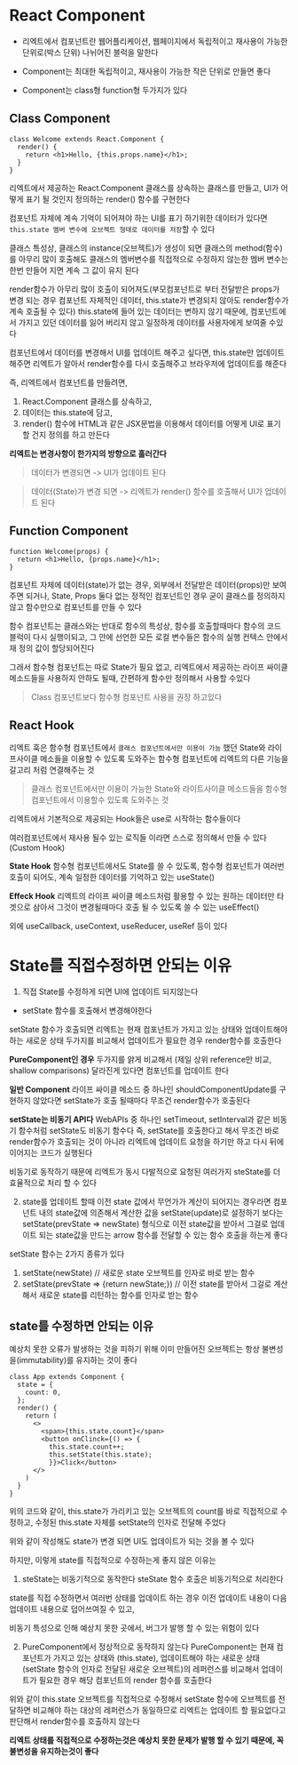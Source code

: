 # React Component

- 리엑트에서 컴포넌트란 웹어플리케이션, 웹페이지에서 독립적이고 재사용이 가능한 단위로(박스 단위) 나뉘어진 블럭을 말한다

- Component는 최대한 독립적이고, 재사용이 가능한 작은 단위로 만들면 좋다

- Component는 class형 function형 두가지가 있다

## Class Component

```
class Welcome extends React.Component {
  render() {
    return <h1>Hello, {this.props.name}</h1>;
  }
}
```

리엑트에서 제공하는 React.Component 클래스를 상속하는 클래스를 만들고, UI가 어떻게 표기 될 것인지 정의하는 render() 함수를 구현한다

컴포넌트 자체에 계속 기억이 되어져야 하는 UI를 표기 하기위한 데이터가 있다면 `this.state 멤버 변수에 오브젝트 형태로 데이터를 저장`할 수 있다

클래스 특성상,
클래스의 instance(오브젝트)가 생성이 되면 클래스의 method(함수)를 아무리 많이 호출해도 클래스의 멤버변수를 직접적으로 수정하지 않는한 멤버 변수는 한번 만들어 지면 계속 그 값이 유지 된다

render함수가 아무리 많이 호출이 되어져도(부모컴포넌트로 부터 전달받은 props가 변경 되는 경우 컴포넌트 자체적인 데이터, this.state가 변경되지 않아도 render함수가 계속 호출될 수 있다)
this.state에 들어 있는 데이터는 변하지 않기 때문에, 컴포넌트에서 가지고 있던 데이터를 잃어 버리지 않고 일정하게 데이터를 사용자에게 보여줄 수있다

컴포넌트에서 데이터를 변경해서 UI를 업데이트 해주고 싶다면, this.state만 업데이트 해주면 리엑트가 알아서 render함수를 다시 호출해주고 브라우저에 업데이트를 해준다

즉,
리엑트에서 컴포넌트를 만들려면,

1. React.Component 클래스를 상속하고,
2. 데이터는 this.state에 담고,
3. render() 함수에 HTML과 같은 JSX문법을 이용해서 데이터를 어떻게 UI로 표기 할 건지 정의를 하고 만든다

**리엑트는 변경사항이 한가지의 방향으로 흘러간다**

> 데이터가 변경되면 -> UI가 업데이트 된다

> 데이터(State)가 변경 되면 -> 리엑트가 render() 함수를 호출해서 UI가 업데이트 된다

## Function Component

```
function Welcome(props) {
  return <h1>Hello, {props.name}</h1>;
}
```

컴포넌트 자체에 데이터(state)가 없는 경우, 외부에서 전달받은 데이터(props)만 보여주면 되거나,
State, Props 둘다 없는 정적인 컴포넌트인 경우 굳이 클래스를 정의하지 않고 함수만으로 컴포넌트를 만들 수 있다

함수 컴포넌트는 클래스와는 반대로 함수의 특성상, 함수를 호출할때마다 함수의 코드 블럭이 다시 실행이되고, 그 안에 선언한 모든 로컬 변수들은 함수의 실행 컨텍스 안에서 재 정의 값이 할당되어진다

그래서 함수형 컴포넌트는 따로 State가 필요 없고, 리엑트에서 제공하는 라이프 싸이클 메소드들을 사용하지 안하도 될때, 간편하게 함수만 정의해서 사용할 수있다

> Class 컴포넌트보다 함수형 컴포넌트 사용을 권장 하고있다

## React Hook

리엑트 훅은 함수형 컴포넌트에서 `클래스 컴포넌트에서만 이용이 가능` 했던 State와 라이프사이클 메소들을 이용할 수 있도록 도와주는 함수형 컴포넌트에 리엑트의 다른 기능을 갈고리 처럼 연결해주는 것

> 클래스 컴포넌트에서만 이용이 가능한 State와 라이트사이클 메소드들을 함수형 컴포넌트에서 이용할수 있도록 도와주는 것

리엑트에서 기본적으로 제공되는 Hook들은 use로 시작하는 함수들이다

여러컴포넌트에서 재사용 될수 있는 로직들 이라면 스스로 정의해서 만들 수 있다(Custom Hook)

**State Hook**
함수형 컴포넌트에서도 State를 쓸 수 있도록, 함수형 컴포넌트가 여러번 호출이 되어도, 계속 일정한 데이터를 기억하고 있는 useState()

**Effeck Hook**
리엑트의 라이프 싸이클 메소드처럼 활용할 수 있는 원하는 데이터만 타겟으로 삼아서 그것이 변경될때마다 호출 될 수 있도록 쓸 수 있는 useEffect()

외에 useCallback, useContext, useReducer, useRef 등이 있다

# State를 직접수정하면 안되는 이유

1. 직접 State를 수정하게 되면 UI에 업데이트 되지않는다

- setState 함수를 호출해서 변경해야한다

setState 함수가 호출되면 리엑트는 현재 컴포넌트가 가지고 있는 상태와 업데이트해야 하는 새로운 상태 두가지를 비교해서 업데이트가 필요한 경우 render함수를 호출한다

**PureComponent인 경우**
두가지를 얅게 비교해서 (제일 상위 reference만 비교, shallow comparisons) 달라진게 있다면 컴포넌트를 업데이트 한다

**일반 Component**
라이프 싸이클 메소드 중 하나인 shouldComponentUpdate를 구현하지 않았다면 setState가 호출 될때마다 무조건 render함수가 호출된다

**setState는 비동기 API다**
WebAPIs 중 하나인 setTimeout, setInterval과 같은 비동기 함수처럼 setState도 비동기 함수다
즉, setState를 호출한다고 해서 무조건 바로 render함수가 호출되는 것이 아니라 리엑트에 업데이트 요청을 하기만 하고 다시 뒤에 이어지는 코드가 실행된다

비동기로 동작하기 때문에 리엑트가 동시 다발적으로 요청된 여러가지 steState를 더 효율적으로 처리 할 수 있다

2. state를 업데이트 할때 이전 state 값에서 무언가가 계산이 되어지는 경우라면
   컴포넌트 내의 state값에 의존해서 계산한 값을 setState(update)로 설정하기 보다는 setState(prevState => newState) 형식으로 이전 state값을 받아서 그걸로 업데이트 되는 state값을 만드는 arrow 함수를 전달할 수 있는 함수 호출을 하는게 좋다

setState 함수는 2가지 종류가 있다

1. setState(newState) // 새로운 state 오브젝트를 인자로 바로 받는 함수
2. setState(prevState => {return newState;}) // 이전 state를 받아서 그걸로 계산해서 새로운 state를 리턴하는 함수를 인자로 받는 함수

## state를 수정하면 안되는 이유

예상치 못한 오류가 발생하는 것을 피하기 위해 이미 만들어진 오브젝트는 항상 불변성을(immutability)를 유지하는 것이 좋다

```
class App extends Component {
  state = {
    count: 0,
  };
  render() {
    return (
      <>
        <span>{this.state.count}</span>
        <button onClinck={() => {
          this.state.count++;
          this.setState(this.state);
          }}>Click</button>
      </>
    )
  }
}
```

위의 코드와 같이,
this.state가 가리키고 있는 오브젝트의 count를 바로 직접적으로 수정하고, 수정된 this.state 자체를 setState의 인자로 전달해 주었다

위와 같이 작성해도 state가 변경 되면 UI도 업데이트가 되는 것을 볼 수 있다

하지만, 이렇게 state를 직접적으로 수정하는게 좋지 않은 이유는

1. steState는 비동기적으로 동작한다
   steState 함수 호출은 비동기적으로 처리한다

state를 직접 수정하면서 여러번 상태를 업데이트 하는 경우 이전 업데이트 내용이 다음 업데이트 내용으로 덥어쓰여질 수 있고,

비동기 특성으로 인해 예상치 못한 곳에서, 버그가 발행 할 수 있는 위험이 있다

2. PureComponent에서 정상적으로 동작하지 않는다
   PureComponent는 현재 컴포넌트가 가지고 있는 상태와 (this.state), 업데이트해야 하는 새로운 상태 (setState 함수의 인자로 전달된 새로운 오브젝트)의 레퍼런스를 비교해서 업데이트가 필요한 경우 해당 컴포넌트의 render 함수를 호출한다

위와 같이 this.state 오브젝트를 직접적으로 수정해서 setState 함수에 오브젝트를 전달하면 비교해야 하는 대상의 레퍼런스가 동일하므로 리엑트는 업데이트 할 필요없다고 판단해서 render함수를 호출하지 않는다

**리엑트 상태를 직접적으로 수정하는것은 예상치 못한 문제가 발행 할 수 있기 때문에, 꼭 불변성을 유지하는것이 좋다**
